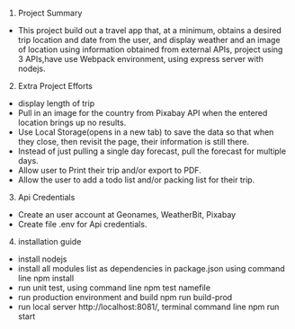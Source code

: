 1) Project Summary
 - This project build out a travel app that, at a minimum, obtains a desired trip location and date from the user, and display weather and an image of location using information obtained from external APIs, project using 3 APIs,have use Webpack environment, using express server with nodejs.
 2) Extra Project Efforts
 - display length of trip
 - Pull in an image for the country from Pixabay API when the entered location brings up no results.
 - Use Local Storage(opens in a new tab) to save the data so that when they close, then revisit the page, their information is still there.
 - Instead of just pulling a single day forecast, pull the forecast for multiple days.
 - Allow user to Print their trip and/or export to PDF.
 - Allow the user to add a todo list and/or packing list for their trip.
 3) Api Credentials
 - Create an user account at Geonames, WeatherBit, Pixabay
 - Create file .env for Api credentials.
 4) installation guide
 - install nodejs
 - install all modules list as dependencies in package.json using command line npm install
 - run unit test, using command line npm test namefile
 - run production environment and build npm run build-prod
 - run local server http://localhost:8081/, terminal command line npm run start
